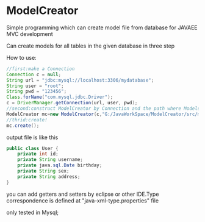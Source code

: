 # ModelCreator
Simple programming which can create model file from database for JAVAEE MVC development

Can create models for all tables in the given database in three step 


How to use:

``` java
//first:make a Connection
Connection c = null;
String url = "jdbc:mysql://localhost:3306/mydatabase";
String user = "root";
String pwd = "123456";
Class.forName("com.mysql.jdbc.Driver");
c = DriverManager.getConnection(url, user, pwd);
//second:construct ModelCreator by Connection and the path where Models are writen to
ModelCreator mc=new ModelCreator(c,"G:/JavaWorkSpace/ModelCreator/src/model");
//thrid:create!
mc.create();
```
output file is like this

``` java
public class User {
	private int id;
	private String username;
	private java.sql.Date birthday;
	private String sex;
	private String address;
}

```

you can add getters and setters by eclipse or other IDE.Type correspondence is defined at "java-xml-type.properties" file

only tested in Mysql;
